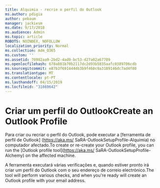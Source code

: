```yaml
---
title: Alquimia - recrie o perfil do Outlook
ms.author: pdigia
author: pebaum
manager: jackiesm
ms.date: 9/17/2018
ms.audience: Admin
ms.topic: article
ROBOTS: NOINDEX, NOFOLLOW
localization_priority: Normal
ms.collection: Adm_O365
ms.custom: ''
ms.assetid: 70982aa9-2bd2-4ad9-bc53-d27a02a67709
ms.openlocfilehash: 678a881b70b2117dc2d93b5835aafc0389706cdb
ms.sourcegitcommit: e87b3f691444db3b9f460c9a3109146dc7ad4f80
ms.translationtype: MT
ms.contentlocale: pt-PT
ms.lasthandoff: 04/15/2019
ms.locfileid: "31869642"
---
```

# <a name="create-an-outlook-profile"></a><span data-ttu-id="f0d09-102">Criar um perfil do Outlook</span><span class="sxs-lookup"><span data-stu-id="f0d09-102">Create an Outlook Profile</span></span>

<span data-ttu-id="f0d09-103">Para criar ou recriar o perfil do Outlook, pode executar a [ferramenta de perfil de Outlook] (https://aka.ms/ SaRA-OutlookSetupProfile-Alquimia) no computador afectado.</span><span class="sxs-lookup"><span data-stu-id="f0d09-103">To create or re-create your Outlook profile, you can run the [Outlook profile tool](https://aka.ms/ SaRA-OutlookSetupProfile-Alchemy) on the affected machine.</span></span> 
  
<span data-ttu-id="f0d09-104">A ferramenta executará várias verificações e, quando estiver pronto irá criar um perfil do Outlook com o seu endereço de correio electrónico.</span><span class="sxs-lookup"><span data-stu-id="f0d09-104">The tool will perform various checks, and when you're ready will create an Outlook profile with your email address.</span></span>
  

